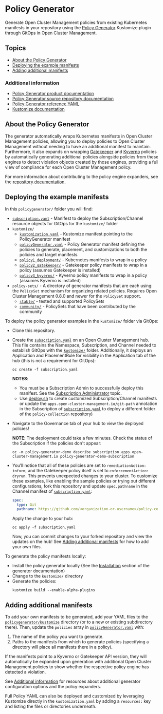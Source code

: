 # Policy Generator

Generate Open Cluster Management policies from existing Kubernetes manifests in your repository
using the [Policy Generator](https://github.com/stolostron/policy-generator-plugin) Kustomize plugin
through GitOps in Open Cluster Management.

## Topics

- [About the Policy Generator](#about-the-policy-generator)
- [Deploying the example manifests](#deploying-the-example-manifests)
- [Adding additional manifests](#adding-additional-manifests)

### Additional information

- [Policy Generator product documentation](https://access.redhat.com/documentation/en-us/red_hat_advanced_cluster_management_for_kubernetes/2.6/html/governance/governance#policy-generator)
- [Policy Generator source repository documentation](https://github.com/stolostron/policy-generator-plugin/blob/main/README.md)
- [Policy Generator reference YAML](https://github.com/stolostron/policy-generator-plugin/blob/main/docs/policygenerator-reference.yaml)
- [Kustomize documentation](https://kubectl.docs.kubernetes.io/references/kustomize/kustomization/)

## About the Policy Generator

The generator automatically wraps Kubernetes manifests in Open Cluster Management policies, allowing
you to deploy policies to Open Cluster Management without needing to have an additional manifest to
maintain. Furthermore, it also expands on wrapping
[Gatekeeper](https://open-policy-agent.github.io/gatekeeper/) and [Kyverno](https://kyverno.io/)
policies by automatically generating additional policies alongside policies from these engines to
detect violation objects created by those engines, providing a full view of compliance for each Open
Cluster Management policy.

For more information about contributing to the policy engine expanders, see the
[repository documentation](https://github.com/stolostron/policy-generator-plugin/blob/main/docs/policygenerator.md#policy-expanders).

## Deploying the example manifests

In this `policygenerator/` folder you will find:

- [`subscription.yaml`](subscription.yaml) - Manifest to deploy the Subscription/Channel resource
  objects for GitOps for the `kustomize/` folder
- `kustomize/`
  - [`kustomization.yaml`](kustomize/kustomization.yaml) - Kustomize manifest pointing to the
    PolicyGenerator manifest
  - [`policyGenerator.yaml`](kustomize/policyGenerator.yaml) - Policy Generator manifest defining
    the policies to generate, placement, and customizations to both the policies and target
    manifests
  - [`policy1_deployment/`](kustomize/policy1_deployment) - Kubernetes manifests to wrap in a policy
  - [`policy2_gatekeeper/`](kustomize/policy2_gatekeeper) - Gatekeeper policy manifests to wrap in a
    policy (assumes Gatekeeper is installed)
  - [`policy3_kyverno/`](kustomize/policy3_kyverno) - Kyverno policy manifests to wrap in a policy
    (assumes Kyverno is installed)
- `policy-sets/` - A directory of generator manifests that are each using the `PolicySet` mechanism
  for organizing related policies. Requires Open Cluster Management 0.8.0 and newer for the
  `PolicySet` support.
  - [`stable/`](policy-sets/stable) - tested and supported PolicySets
  - [`community/`](policy-sets/community) - PolicySets that have been contributed by the community

To deploy the policy generator examples in the `kustomize/` folder via GitOps:

- Clone this repository.
- Create the [`subscription.yaml`](subscription.yaml) on an Open Cluster Management hub. This file
  contains the Namespace, Subscription, and Channel needed to establish GitOps with the
  [`kustomize/`](kustomize) folder. Additionally, it deploys an Application and PlacementRule for
  visibility in the Application tab of the hub (this is not a requirement for GitOps):
  ```shell
  oc create -f subscription.yaml
  ```
  **NOTES**:
  - You must be a Subscription Admin to successfully deploy this manifest. See the
    [Subscription Administrator](../README.md#subscription-administrator) topic.
  - Use [deploy.sh](../deploy) to create customized Subscription/Channel manifests or update the
    `apps.open-cluster-management.io/git-path` annotation in the Subscription of
    [`subscription.yaml`](subscription.yaml) to deploy a different folder of the `policy-collection`
    repository)
- Navigate to the Governance tab of your hub to view the deployed policies!

  **NOTE**: The deployment could take a few minutes. Check the status of the Subscription if the
  policies don't appear:

  ```shell
  oc -n policy-generator-demo describe subscription.apps.open-cluster-management.io policy-generator-demo-subscription
  ```

- You'll notice that all of these policies are set to `remediationAction: inform`, and the
  Gatekeeper policy itself is set to `enforcementAction: dryrun`. This prevents unexpected changes
  to your cluster. To customize these examples, like enabling the sample policies or trying out
  different configurations, fork this repository and update `spec.pathname` in the Channel manifest
  of [`subscription.yaml`](subscription.yaml):
  ```yaml
  spec:
    type: Git
    pathname: https://github.com/<organization-or-username>/policy-collection.git
  ```
  Apply the change to your hub:
  ```shell
  oc apply -f subscription.yaml
  ```
  Now, you can commit changes to your forked repository and view the updates on the hub! See
  [Adding additional manifests](#adding-additional-manifests) for how to add your own files.

To generate the policy manifests locally:

- Install the policy generator locally (See the
  [Installation](https://github.com/stolostron/policy-generator-plugin#installation) section of the
  generator documentation)
- Change to the `kustomize/` directory
- Generate the policies:
  ```shell
  kustomize build --enable-alpha-plugins
  ```

## Adding additional manifests

To add your own manifests to be generated, add your YAML files to the
[`policygenerator/kustomize`](kustomize) directory (or to a new or existing subdirectory there).
Then, update the `policies` array in [`policyGenerator.yaml`](kustomize/policyGenerator.yaml) with:

1. The name of the policy you want to generate.
2. Paths to the manifests from which to generate policies (specifying a directory will place all
   manifests there in a policy).

If the manifests point to a Kyverno or Gatekeeper API version, they will automatically be expanded
upon generation with additional Open Cluster Management policies to show whether the respective
policy engine has detected a violation.

See [Additional information](#additional-information) for resources about additional generator
configuration options and the policy expanders.

Full Policy YAML can also be deployed and customized by leveraging Kustomize directly in the
`kustomization.yaml` by adding a `resources:` key and listing the files or directories underneath.
